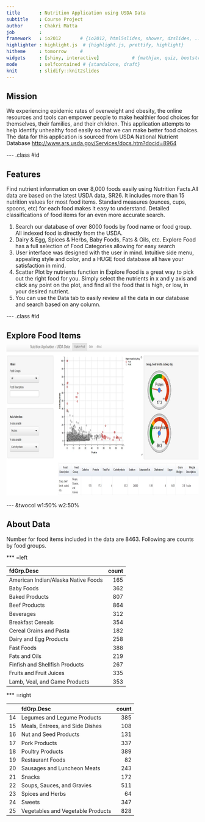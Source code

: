 ```yaml
---
title       : Nutrition Application using USDA Data
subtitle    : Course Project
author      : Chakri Matta
job         : 
framework   : io2012       # {io2012, html5slides, shower, dzslides, ...}
highlighter : highlight.js  # {highlight.js, prettify, highlight}
hitheme     : tomorrow     # 
widgets     : [shiny, interactive]            # {mathjax, quiz, bootstrap}
mode        : selfcontained # {standalone, draft}
knit        : slidify::knit2slides
---
```


## Mission


We experiencing epidemic rates of overweight and obesity, the online resources and tools can empower people to make healthier food choices for themselves, their families, and their children. This application attempts to help identify unhealthy food easily so that we can make better food choices. The data for this application is sourced from USDA National Nutrient Database <http://www.ars.usda.gov/Services/docs.htm?docid=8964>

--- .class #id 

## Features

Find nutrient information on over 8,000 foods easily using Nutrition Facts.All data are based on the latest USDA data, SR26. It includes more than 15 nutrition values for most food items. Standard measures (ounces, cups, spoons, etc) for each food makes it easy to understand. Detailed classifications of food items for an even more accurate search.

1. Search our database of over 8000 foods by food name or food group. All indexed food is directly from the USDA.
2. Dairy & Egg, Spices & Herbs, Baby Foods, Fats & Oils, etc. Explore Food has a full selection of Food Categories allowing for easy search
3. User interface was designed with the user in mind. Intuitive side menu, appealing style and color, and a HUGE food database all have your satisfaction in mind.
4. Scatter Plot by nutrients function in Explore Food is a great way to pick out the right food for you. Simply select the nutrients in x and y axis and click any point on the plot, and find all the food that is high, or low, in your desired nutrient.
5. You can use the Data tab to easily review all the data in our database and search based on any column.


--- .class #id 


## Explore Food Items

<img style='margin-top: -10px' class="center" src='assets/img/ExploreFood.jpg' width=960px height=400px></img> 

--- &twocol w1:50% w2:50% 


## About Data


Number for food items included in the data are 8463.
Following are counts by food groups.

*** =left

|fdGrp.Desc                          | count|
|:-----------------------------------|-----:|
|American Indian/Alaska Native Foods |   165|
|Baby Foods                          |   362|
|Baked Products                      |   807|
|Beef Products                       |   864|
|Beverages                           |   312|
|Breakfast Cereals                   |   354|
|Cereal Grains and Pasta             |   182|
|Dairy and Egg Products              |   258|
|Fast Foods                          |   388|
|Fats and Oils                       |   219|
|Finfish and Shellfish Products      |   267|
|Fruits and Fruit Juices             |   335|
|Lamb, Veal, and Game Products       |   353|

*** =right

|   |fdGrp.Desc                        | count|
|:--|:---------------------------------|-----:|
|14 |Legumes and Legume Products       |   385|
|15 |Meals, Entrees, and Side Dishes   |   108|
|16 |Nut and Seed Products             |   131|
|17 |Pork Products                     |   337|
|18 |Poultry Products                  |   389|
|19 |Restaurant Foods                  |    82|
|20 |Sausages and Luncheon Meats       |   243|
|21 |Snacks                            |   172|
|22 |Soups, Sauces, and Gravies        |   511|
|23 |Spices and Herbs                  |    64|
|24 |Sweets                            |   347|
|25 |Vegetables and Vegetable Products |   828|


